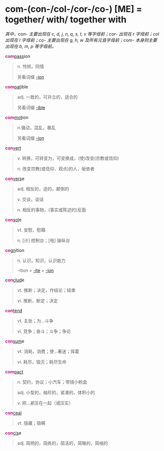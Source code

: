 # com-(con-/col-/cor-/co-) [ME] = together/ with/ together with

*其中，con- 主要出现在 c, d, j, n, q, s, t, v 等字母前；cor- 出现在 r 字母前；col 出现在 l 字母前；co- 主要出现在 g, h, w 及所有元音字母前；com- 本身则主要出现在 b, m, p 等字母前。*

<b style="color: #C71585;">com</b>[pass](_pat_.2.md)ion
> n. 怜悯，同情
>
> 另看词缀 [-ion](-ion.md)

<b style="color: #C71585;">com</b>[pat](_pat_.2.md)ible
> adj. 一致的，可并立的，适合的
>
> 另看词缀 [-ible](-able.md)

<b style="color: #C71585;">com</b>[mot](_mov_.md)ion
> n.骚动，混乱，暴乱
>
> 另看词缀 [-ion](-ion.md)

<b style="color: #C71585;">con</b>[vert](_vert_.md)
> v. 转换，可转变为，可变换成，(使)改变(宗教或信仰)
>
> n. 改变宗教(或信仰、观点)的人，皈依者

<b style="color: #C71585;">con</b>[vers](_vert_.md)e
> adj. 相反的，逆的，颠倒的
>
> v. 交谈，谈话
>
> n. 相反的事物，(事实或陈述的)反面

<b style="color: #C71585;">con</b>[sol](_sol_.md)e
> vt. 安慰，慰藉
>
> n. [计] 控制台；[电] 操纵台

<b style="color: #C71585;">co</b>[gn](_gn_.md)ition
> n. 认识，知识，认识能力
>
> -ition = [-ite](-ite.md) + [-ion](-ion.md)

<b style="color: #C71585;">con</b>[clud](_clud_.md)e
> vt. 推断；决定，作结论；结束
>
> vi. 推断，断定；决定

<b style="color: #C71585;">con</b>[tend](_tend_.md)
> vt. 主张；为...斗争
>
> vi. 竞争；奋斗；斗争；争论

<b style="color: #C71585;">con</b>[sum](_sum_.1.md)e
> vt. 消耗，消费；使…著迷；挥霍
>
> vi. 耗尽，毁灭；耗尽生命

<b style="color: #C71585;">com</b>[pact](_pact_.md)
> n. 契约，协议；小汽车；带镜小粉盒
> 
> adj. 小型的，袖珍的，紧凑的，体积小的
>
> v. 把…紧压在一起（或压实）

<b style="color: #C71585;">con</b>[ceal](_cel_.md)
> vt. 隐藏；隐瞒

<b style="color: #C71585;">con</b>[cis](_cid_.md)e
> adj. 简明的，简练的，简洁的，简略的，简缩的